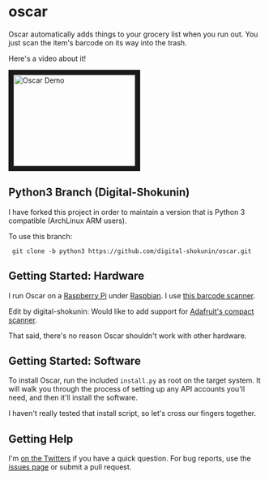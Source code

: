 oscar
=====

Oscar automatically adds things to your grocery list when you run out. You
just scan the item's barcode on its way into the trash.

Here's a video about it!

<a href="http://www.youtube.com/watch?feature=player_embedded&v=9_MNOOgFDg4" target="_blank">
<img src="http://img.youtube.com/vi/9_MNOOgFDg4/0.jpg" alt="Oscar Demo" width="240" height="180" border="10" />
</a>


Python3 Branch (Digital-Shokunin)
-----

I have forked this project in order to maintain a version that is Python 3 compatible (ArchLinux ARM users). 

To use this branch:

     git clone -b python3 https://github.com/digital-shokunin/oscar.git

Getting Started: Hardware
-----

I run Oscar on a [Raspberry Pi][raspberry-pi] under [Raspbian][raspbian]. I use
[this barcode scanner][scanner-amazon].

Edit by digital-shokunin: Would like to add support for [Adafruit's compact scanner][scanner-adafruit].

That said, there's no reason Oscar shouldn't work with other hardware.


Getting Started: Software
-----

To install Oscar, run the included `install.py` as root on the target system. It
will walk you through the process of setting up any API accounts you'll need, and
then it'll install the software.

I haven't really tested that install script, so let's cross our fingers together.


Getting Help
-----

I'm [on the Twitters][twitter] if you have a quick question. For bug reports, use
the [issues page][oscar-issues] or submit a pull request.


[raspberry-pi]: http://www.raspberrypi.org/
[raspbian]: http://www.raspbian.org/
[scanner-amazon]: http://www.amazon.com/gp/product/B0085707Z8/ref=oh_details_o03_s00_i03?ie=UTF8&psc=1
[scanner-adafruit]: http://www.adafruit.com/product/1203
[twitter]: https://twitter.com/danslimmon
[oscar-issues]: https://github.com/danslimmon/oscar/issues
